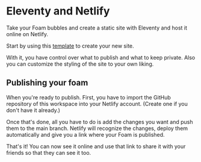 # Eleventy and Netlify

Take your Foam bubbles and create a static site with Eleventy and host it online on Netlify. 

Start by using this [template](https://github.com/juanfrank77/foam-eleventy-template) to create your new site.

With it, you have control over what to publish and what to keep private. Also you can customize the styling of the site to your own liking.

## Publishing your foam

When you're ready to publish. First, you have to import the GitHub repository of this workspace into your Netlify account. (Create one if you don't have it already.)

Once that's done, all you have to do is add the changes you want and push them to the main branch. Netlify will recognize the changes, deploy them automatically and give you a link where your Foam is published.

That's it! You can now see it online and use that link to share it with your friends so that they can see it too.